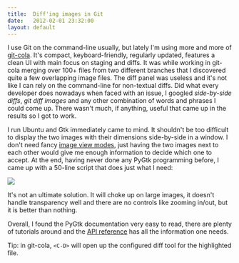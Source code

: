 ```yaml
---
title:  Diff'ing images in Git
date:   2012-02-01 23:32:00
layout: default
---
```


I use Git on the command-line usually, but lately I'm using more and more of [git-cola](http://cola.tuxfamily.org/). It's compact, keyboard-friendly, regularly updated, features a clean UI with main focus on staging and diffs. It was while working in git-cola merging over 100+ files from two different branches that I discovered quite a few overlapping image files. The diff panel was useless and it's not like I can rely on the command-line for non-textual diffs. Did what every developer does nowadays when faced with an issue, I googled *side-by-side diffs*, *git diff images* and any other combination of words and phrases I could come up. There wasn't much, if anything, useful that came up in the results so I got to work.

I run Ubuntu and Gtk immediately came to mind. It shouldn't be too difficult to display the two images with their dimensions side-by-side in a window. I don't need fancy [image view modes](https://github.com/blog/817-behold-image-view-modes), just having the two images next to each other would give me enough information to decide which one to accept. At the end, having never done any PyGtk programming before, I came up with a 50-line script that does just what I need:

<script src="https://gist.github.com/1716699.js"></script>

<img src="https://p.twimg.com/AkkMTtpCMAAtKL8.png" />

It's not an ultimate solution. It will choke up on large images, it doesn't handle transparency well and there are no controls like zooming in/out, but it is better than nothing.

Overall, I found the PyGtk documentation very easy to read, there are plenty of tutorials around and the [API reference](http://developer.gnome.org/gtk3/3.0/) has all the information one needs.

Tip: in git-cola, `<C-D>` will open up the configured diff tool for the highlighted file.
